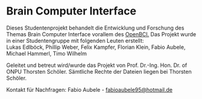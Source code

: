 # Brain Computer Interface

Dieses Studentenprojekt behandelt die Entwicklung und Forschung des Themas Brain Computer Interface vorallem des [OpenBCI.](http://openbci.com/)
Das Projekt wurde in einer Studentengruppe mit folgenden Leuten erstellt:  
Lukas Edlböck, Phillip Weber, Felix Kampfer, Florian Klein, Fabio Aubele, Michael Hammerl, Timo Wilhelm

Geleitet und betreut wird/wurde das Projekt von Prof. Dr.-Ing. Hon. Dr. of ONPU Thorsten Schöler.
Sämtliche Rechte der Dateien liegen bei Thorsten Schöler.

Kontakt für Nachfragen: Fabio Aubele - fabioaubele95@hotmail.de

